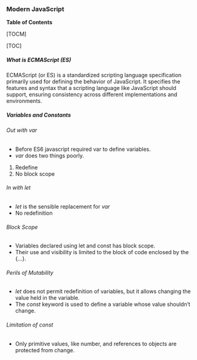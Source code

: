 ### Modern JavaScript

**Table of Contents**

[TOCM]

[TOC]

##### What is ECMAScript (ES)

ECMAScript (or ES) is a standardized scripting language specification primarily used for defining the behavior of JavaScript. It specifies the features and syntax that a scripting language like JavaScript should support, ensuring consistency across different implementations and environments.

##### Variables and Constants
###### Out with var
- Before ES6 javascript required var to define variables. 
- *var* does two things poorly.
1. Redefine
2. No block scope

###### In with let
- *let* is the sensible replacement for *var*
- No redefinition

###### Block Scope
- Variables declared using let and const has block scope. 
- Their use and visibility is limited to the block of code enclosed by the {...}.

###### Perils of Mutability
- *let* does not permit redefinition of variables, but it allows changing the value held in the variable.
- The *const* keyword is used to define a variable whose value shouldn’t change.

###### Limitation of const
- Only primitive values, like number, and references to objects are protected from change.
